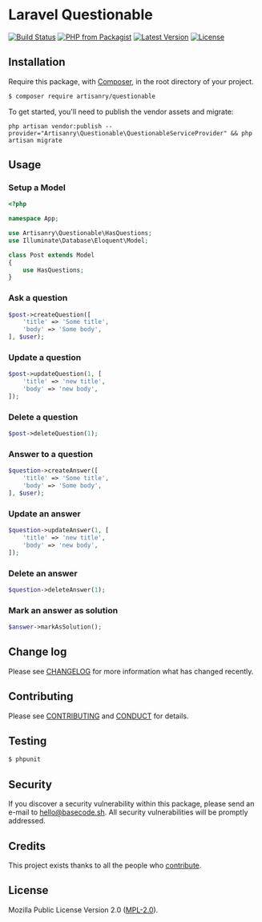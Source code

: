 # Laravel Questionable

[![Build Status](https://img.shields.io/travis/artisanry/Questionable/master.svg?style=flat-square)](https://travis-ci.org/artisanry/Questionable)
[![PHP from Packagist](https://img.shields.io/packagist/php-v/artisanry/questionable.svg?style=flat-square)]()
[![Latest Version](https://img.shields.io/github/release/artisanry/Questionable.svg?style=flat-square)](https://github.com/artisanry/Questionable/releases)
[![License](https://img.shields.io/packagist/l/artisanry/Questionable.svg?style=flat-square)](https://packagist.org/packages/artisanry/Questionable)

## Installation

Require this package, with [Composer](https://getcomposer.org/), in the root directory of your project.

``` bash
$ composer require artisanry/questionable
```

To get started, you'll need to publish the vendor assets and migrate:
```
php artisan vendor:publish --provider="Artisanry\Questionable\QuestionableServiceProvider" && php artisan migrate
```

## Usage

### Setup a Model
``` php
<?php

namespace App;

use Artisanry\Questionable\HasQuestions;
use Illuminate\Database\Eloquent\Model;

class Post extends Model
{
    use HasQuestions;
}
```

### Ask a question
``` php
$post->createQuestion([
    'title' => 'Some title',
    'body' => 'Some body',
], $user);
```

### Update a question
``` php
$post->updateQuestion(1, [
    'title' => 'new title',
    'body' => 'new body',
]);
```

### Delete a question
``` php
$post->deleteQuestion(1);
```

### Answer to a question
``` php
$question->createAnswer([
    'title' => 'Some title',
    'body' => 'Some body',
], $user);
```

### Update an answer
``` php
$question->updateAnswer(1, [
    'title' => 'new title',
    'body' => 'new body',
]);
```

### Delete an answer
``` php
$question->deleteAnswer(1);
```

### Mark an answer as solution
``` php
$answer->markAsSolution();
```
## Change log

Please see [CHANGELOG](CHANGELOG.md) for more information what has changed recently.

## Contributing

Please see [CONTRIBUTING](.github/CONTRIBUTING.md) and [CONDUCT](CONDUCT.md) for details.

## Testing

``` bash
$ phpunit
```

## Security

If you discover a security vulnerability within this package, please send an e-mail to hello@basecode.sh. All security vulnerabilities will be promptly addressed.

## Credits

This project exists thanks to all the people who [contribute](../../contributors).

## License

Mozilla Public License Version 2.0 ([MPL-2.0](./LICENSE)).
